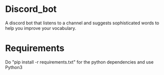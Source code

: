 # Discord_bot
A discord bot that listens to a channel and suggests sophisticated words to help you improve your vocabulary.

# Requirements
Do "pip install -r requirements.txt" for the python dependencies and use Python3
